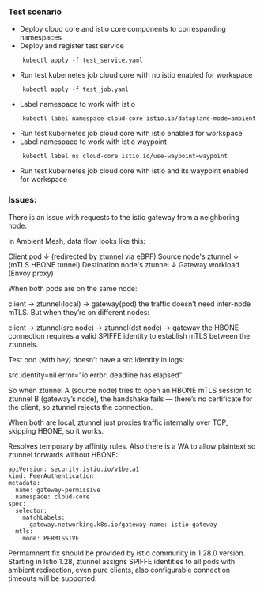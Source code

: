 ### Test scenario
- Deploy cloud core and istio core components to correspanding namespaces
- Deploy and register test service
```
    kubectl apply -f test_service.yaml
```
- Run test kubernetes job cloud core with no istio enabled for workspace
```
    kubectl apply -f test_job.yaml
```
- Label namespace to work with istio
```
    kubectl label namespace cloud-core istio.io/dataplane-mode=ambient
```
- Run test kubernetes job cloud core with istio enabled for workspace
- Label namespace to work with istio waypoint
```
    kubectl label ns cloud-core istio.io/use-waypoint=waypoint
```
- Run test kubernetes job cloud core with istio and its waypoint enabled for workspace



### Issues:
There is an issue with requests to the istio gateway from a neighboring node.

In Ambient Mesh, data flow looks like this:

Client pod
  ↓ (redirected by ztunnel via eBPF)
Source node's ztunnel
  ↓ (mTLS HBONE tunnel)
Destination node's ztunnel
  ↓
Gateway workload (Envoy proxy)

When both pods are on the same node:

client → ztunnel(local) → gateway(pod)
the traffic doesn’t need inter-node mTLS.
But when they’re on different nodes:

client → ztunnel(src node) → ztunnel(dst node) → gateway
the HBONE connection requires a valid SPIFFE identity to establish mTLS between the ztunnels.


Test pod (with hey) doesn’t have a src.identity in logs:

src.identity=nil
error="io error: deadline has elapsed"

So when ztunnel A (source node) tries to open an HBONE mTLS session to ztunnel B (gateway’s node),
the handshake fails — there’s no certificate for the client, so ztunnel rejects the connection.

When both are local, ztunnel just proxies traffic internally over TCP, skipping HBONE, so it works.

Resolves temporary by affinity rules. Also there is a WA to allow plaintext so ztunnel forwards without HBONE:
```
apiVersion: security.istio.io/v1beta1
kind: PeerAuthentication
metadata:
  name: gateway-permissive
  namespace: cloud-core
spec:
  selector:
    matchLabels:
      gateway.networking.k8s.io/gateway-name: istio-gateway
  mtls:
    mode: PERMISSIVE

```
Permamnent fix should be provided by istio community in 1.28.0 version. Starting in Istio 1.28, ztunnel assigns SPIFFE identities to all pods with ambient redirection, even pure clients, also configurable connection timeouts will be supported.
